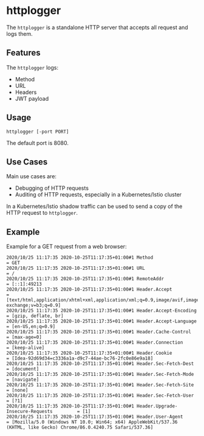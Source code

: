 # httplogger

The `httplogger` is a standalone HTTP server that accepts all request and logs them.

## Features

The `httplogger` logs:
- Method
- URL
- Headers
- JWT payload


## Usage

```
httplogger [-port PORT]
```

The default port is 8080.


## Use Cases

Main use cases are:
- Debugging of HTTP requests
- Auditing of HTTP requests, especially in a Kubernetes/Istio cluster

In a Kubernetes/Istio shadow traffic can be used to send a copy of the HTTP request to `httplogger`. 

## Example

Example for a GET request from a web browser:

```
2020/10/25 11:17:35 2020-10-25T11:17:35+01:00#1 Method                                   = GET
2020/10/25 11:17:35 2020-10-25T11:17:35+01:00#1 URL                                      = /
2020/10/25 11:17:35 2020-10-25T11:17:35+01:00#1 RemoteAddr                               = [::1]:49213
2020/10/25 11:17:35 2020-10-25T11:17:35+01:00#1 Header.Accept                            = [text/html,application/xhtml+xml,application/xml;q=0.9,image/avif,image/webp,image/apng,*/*;q=0.8,application/signed-exchange;v=b3;q=0.9]
2020/10/25 11:17:35 2020-10-25T11:17:35+01:00#1 Header.Accept-Encoding                   = [gzip, deflate, br]
2020/10/25 11:17:35 2020-10-25T11:17:35+01:00#1 Header.Accept-Language                   = [en-US,en;q=0.9]
2020/10/25 11:17:35 2020-10-25T11:17:35+01:00#1 Header.Cache-Control                     = [max-age=0]
2020/10/25 11:17:35 2020-10-25T11:17:35+01:00#1 Header.Connection                        = [keep-alive]
2020/10/25 11:17:35 2020-10-25T11:17:35+01:00#1 Header.Cookie                            = [Idea-92d69d34=c3336a1a-d9c7-44ae-bc76-2fc0e86e9a18]
2020/10/25 11:17:35 2020-10-25T11:17:35+01:00#1 Header.Sec-Fetch-Dest                    = [document]
2020/10/25 11:17:35 2020-10-25T11:17:35+01:00#1 Header.Sec-Fetch-Mode                    = [navigate]
2020/10/25 11:17:35 2020-10-25T11:17:35+01:00#1 Header.Sec-Fetch-Site                    = [none]
2020/10/25 11:17:35 2020-10-25T11:17:35+01:00#1 Header.Sec-Fetch-User                    = [?1]
2020/10/25 11:17:35 2020-10-25T11:17:35+01:00#1 Header.Upgrade-Insecure-Requests         = [1]
2020/10/25 11:17:35 2020-10-25T11:17:35+01:00#1 Header.User-Agent                        = [Mozilla/5.0 (Windows NT 10.0; Win64; x64) AppleWebKit/537.36 (KHTML, like Gecko) Chrome/86.0.4240.75 Safari/537.36]
```